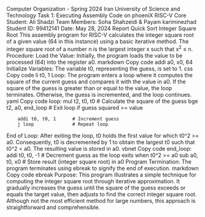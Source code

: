 Computer Organization - Spring 2024
Iran University of Science and Technology
Task 1: Executing Assembly Code on phoeniX RISC-V Core
Student: Ali Shadzi
Team Members: Soha Shahzeidi & Payam kariminezhad
Student ID: 99412141
Date: May 28, 2024
Report
Quick Sort
Integer Square Root
This assembly program for RISC-V calculates the integer square root of a given value (64 in this instance) using a basic iterative method. The integer square root of a number n is the largest integer x such that x<sup>2</sup> $\le$ n.
Procedure:
Load the Value:
Initially, the program loads the value to be processed (64) into the register a0.
markdown
Copy code
    addi a0, x0, 64
Initialize Variables:
The variable t0, representing the guess, is set to 1.
css
Copy code
    li t0, 1
Loop:
The program enters a loop where it computes the square of the current guess and compares it with the value in a0.
If the square of the guess is greater than or equal to the value, the loop terminates.
Otherwise, the guess is incremented, and the loop continues.
yaml
Copy code
    loop:
        mul t2, t0, t0      # Calculate the square of the guess
        bge t2, a0, end_loop # Exit loop if guess squared >= value

        addi t0, t0, 1      # Increment guess
        j loop              # Repeat loop
End of Loop:
After exiting the loop, t0 holds the first value for which t0^2 >= a0. Consequently, t0 is decremented by 1 to obtain the largest t0 such that t0^2 < a0.
The resulting value is stored in a0.
vbnet
Copy code
    end_loop:
        addi t0, t0, -1  # Decrement guess as the loop exits when t0^2 >= a0
        sub a0, t0, x0   # Store result (integer square root) in a0
Program Termination:
The program terminates using ebreak to signify the end of execution.
markdown
Copy code
    ebreak
Purpose:
This program illustrates a simple technique for computing the integer square root through iterative approximation. It gradually increases the guess until the square of the guess exceeds or equals the target value, then adjusts to find the correct integer square root. Although not the most efficient method for large numbers, this approach is straightforward and comprehensible.